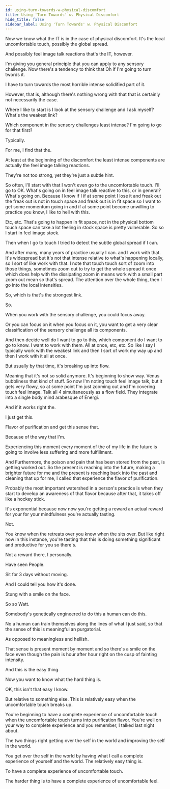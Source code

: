 ```yaml
---
id: using-turn-towards-w-physical-discomfort
title: Using 'Turn Towards' w. Physical Discomfort
hide_title: false
sidebar_label: Using 'Turn Towards' w. Physical Discomfort
---
```

Now we know what the IT is in the case of physical discomfort. It's the local uncomfortable touch, possibly the global spread.

And possibly feel image talk reactions that's the IT, however.

I'm giving you general principle that you can apply to any sensory challenge. Now there's a tendency to think that Oh if I'm going to turn twords it.

I have to turn towards the most horrible intense solidified part of it.

However, that is, although there's nothing wrong with that that is certainly not necessarily the case.

Where I like to start is I look at the sensory challenge and I ask myself? What's the weakest link?

Which component in the sensory challenges least intense? I'm going to go for that first?

Typically.

For me, I find that the.

At least at the beginning of the discomfort the least intense components are actually the feel image talking reactions.

They're not too strong, yet they're just a subtle hint.

So often, I'll start with that I won't even go to the uncomfortable touch. I'll go to OK. What's going on in feel image talk reactive to this, or in general? What's going on. Because I know if I if at some point I lose it and freak out the freak out is not in touch space and freak out is in fit space so I want to get some momentum going in and if at some point become unwilling to practice you know, I like to hell with this.

Etc, etc. That's going to happen in fit space, not in the physical bottom touch space can take a lot feeling in stock space is pretty vulnerable. So so I start in feel image stock.

Then when I go to touch I tried to detect the subtle global spread if I can.

And after many, many years of practice usually I can. and I work with that. It's widespread but it's not that intense relative to what's happening locally, so I sort of like work with that. I note that touch touch sort of zoom into those things, sometimes zoom out to try to get the whole spread it once which does help with the dissipating zoom in means work with a small part zoom out mean so that's spread. The attention over the whole thing, then I go into the local intensities.

So, which is that's the strongest link.

So.

When you work with the sensory challenge, you could focus away.

Or you can focus on it when you focus on it, you want to get a very clear classification of the sensory challenge all its components.

And then decide well do I want to go to this, which component do I want to go to know. I want to work with them. All at once, etc, etc. So like I say I typically work with the weakest link and then I sort of work my way up and then I work with it all at once.

But usually by that time, it's breaking up into flow.

Meaning that it's not so solid anymore. It's beginning to show way. Venus bubbliness that kind of stuff. So now I'm noting touch feel image talk, but it gets very flowy, so at some point I'm just zooming out and I'm covering touch feel image. Talk all 4 simultaneously as a flow field. They integrate into a single body mind arabesque of Energi.

And if it works right the.

I just get this.

Flavor of purification and get this sense that.

Because of the way that I'm.

Experiencing this moment every moment of the of my life in the future is going to involve less suffering and more fulfillment.

And Furthermore, the poison and pain that has been stored from the past, is getting worked out. So the present is reaching into the future, making a brighter future for me and the present is reaching back into the past and cleaning that up for me, I called that experience the flavor of purification.

Probably the most important watershed in a person's practice is when they start to develop an awareness of that flavor because after that, it takes off like a hockey stick.

It's exponential because now now you're getting a reward an actual reward for your for your mindfulness you're actually tasting.

Not.

You know when the retreats over you know when the sits over. But like right now in this instance, you're tasting that this is doing something significant and productive for you so there's.

Not a reward there, I personally.

Have seen People.

Sit for 3 days without moving.

And I could tell you how it's done.

Stung with a smile on the face.

So so Watt.

Somebody's genetically engineered to do this a human can do this.

No a human can train themselves along the lines of what I just said, so that the sense of this is meaningful an purgatorial.

As opposed to meaningless and hellish.

That sense is present moment by moment and so there's a smile on the face even though the pain is hour after hour right on the cusp of fainting intensity.

And this is the easy thing.

Now you want to know what the hard thing is.

OK, this isn't that easy I know.

But relative to something else. This is relatively easy when the uncomfortable touch breaks up.

You're beginning to have a complete experience of uncomfortable touch when the uncomfortable touch turns into purification flavor. You're well on your way to complete experience and you remember, I talked last night about.

The two things right getting over the self in the world and improving the self in the world.

You get over the self in the world by having what I call a complete experience of yourself and the world. The relatively easy thing is.

To have a complete experience of uncomfortable touch.

The harder thing is to have a complete experience of uncomfortable feel.

